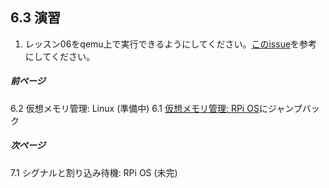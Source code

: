 ## 6.3 演習

1. レッスン06をqemu上で実行できるようにしてください。[このissue](https://github.com/s-matyukevich/raspberry-pi-os/issues/8)を参考にしてください。

##### 前ページ

6.2 仮想メモリ管理: Linux (準備中)
6.1 [仮想メモリ管理: RPi OS](../../ja/lesson06/rpi-os.md)にジャンプバック

##### 次ページ

7.1 シグナルと割り込み待機: RPi OS (未完)
